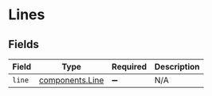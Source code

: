 # Lines


## Fields

| Field                                          | Type                                           | Required                                       | Description                                    |
| ---------------------------------------------- | ---------------------------------------------- | ---------------------------------------------- | ---------------------------------------------- |
| `line`                                         | [components.Line](../../models/shared/line.md) | :heavy_minus_sign:                             | N/A                                            |